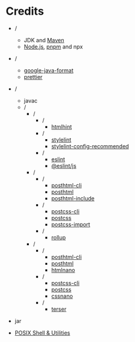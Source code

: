 # Credits

- /
    - JDK and [Maven](https://github.com/apache/maven)
    - [Node.js](https://github.com/nodejs/node), [pnpm](https://github.com/pnpm/pnpm) and npx

- /
    - [google-java-format](https://github.com/google/google-java-format)
    - [prettier](https://github.com/prettier/prettier)

- /
    - javac
    - /
        - /
            - /
                - [htmlhint](https://github.com/HTMLHint/HTMLHint)
            - /
                - [stylelint](https://github.com/stylelint/stylelint)
                - [stylelint-config-recommended](https://github.com/stylelint/stylelint-config-recommended)
            - /
                - [eslint](https://github.com/eslint/eslint)
                - [@eslint/js](https://github.com/eslint/eslint/tree/main/packages/js)
        - /
            - /
                - [posthtml-cli](https://github.com/posthtml/posthtml-cli)
                - [posthtml](https://github.com/posthtml/posthtml)
                - [posthtml-include](https://github.com/posthtml/posthtml-include)
            - /
                - [postcss-cli](https://github.com/postcss/postcss-cli)
                - [postcss](https://github.com/postcss/postcss)
                - [postcss-import](https://github.com/postcss/postcss-import)
            - /
                - [rollup](https://github.com/rollup/rollup)
        - /
            - /
                - [posthtml-cli](https://github.com/posthtml/posthtml-cli)
                - [posthtml](https://github.com/posthtml/posthtml)
                - [htmlnano](https://github.com/posthtml/htmlnano)
            - /
                - [postcss-cli](https://github.com/postcss/postcss-cli)
                - [postcss](https://github.com/postcss/postcss)
                - [cssnano](https://github.com/cssnano/cssnano)
            - /
                - [terser](https://github.com/terser/terser)

- jar

- [POSIX Shell & Utilities](https://pubs.opengroup.org/onlinepubs/9799919799)

